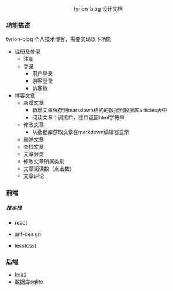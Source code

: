 <center>tyrion-blog 设计文档</center>

### 功能描述

tyrion-blog 个人技术博客，需要实现以下功能

- 注册及登录
  - 注册
  - 登录
    - 用户登录
    - 游客登录
    - 访客数
- 博客文章
  - 新增文章
    - 新增文章保存到markdown格式的数据到数据库articles表中
    - 阅读文章：调接口，接口返回html字符串
  - 修改文章
    - 从数据库获取文章在markdown编辑器显示
  - 删除文章
  - 查找文章
  - 文章分类
  - 修改文章所属类别
  - 文章阅读数（点击数）
  - 文章评论



### 前端

##### 技术栈

- react

- ant-design

- less(css)


  

### 后端

- koa2
- 数据库sqlite



